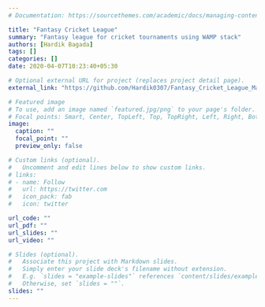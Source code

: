 ```yaml
---
# Documentation: https://sourcethemes.com/academic/docs/managing-content/

title: "Fantasy Cricket League"
summary: "Fantasy league for cricket tournaments using WAMP stack"
authors: [Hardik Bagada]
tags: []
categories: []
date: 2020-04-07T10:23:40+05:30

# Optional external URL for project (replaces project detail page).
external_link: "https://github.com/Hardik0307/Fantasy_Cricket_League_Master"

# Featured image
# To use, add an image named `featured.jpg/png` to your page's folder.
# Focal points: Smart, Center, TopLeft, Top, TopRight, Left, Right, BottomLeft, Bottom, BottomRight.
image:
  caption: ""
  focal_point: ""
  preview_only: false

# Custom links (optional).
#   Uncomment and edit lines below to show custom links.
# links:
# - name: Follow
#   url: https://twitter.com
#   icon_pack: fab
#   icon: twitter

url_code: ""
url_pdf: ""
url_slides: ""
url_video: ""

# Slides (optional).
#   Associate this project with Markdown slides.
#   Simply enter your slide deck's filename without extension.
#   E.g. `slides = "example-slides"` references `content/slides/example-slides.md`.
#   Otherwise, set `slides = ""`.
slides: ""
---
```

